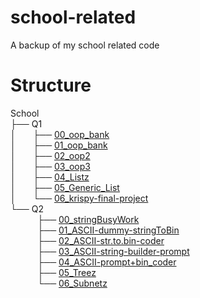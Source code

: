 # school-related
A backup of my school related code

# Structure
School   
├── Q1  
│&nbsp;&nbsp;&nbsp;&nbsp;&nbsp;&nbsp;&nbsp;├── [00_oop_bank](https://github.com/tzekid/school-related/blob/master/Q1/00_oop_bank)  
│&nbsp;&nbsp;&nbsp;&nbsp;&nbsp;&nbsp;&nbsp;├── [01_oop_bank](https://github.com/tzekid/school-related/blob/master/Q1/01_oop_bank)  
│&nbsp;&nbsp;&nbsp;&nbsp;&nbsp;&nbsp;&nbsp;├── [02_oop2](https://github.com/tzekid/school-related/blob/master/Q1/02_oop2)  
│&nbsp;&nbsp;&nbsp;&nbsp;&nbsp;&nbsp;&nbsp;├── [03_oop3](https://github.com/tzekid/school-related/blob/master/Q1/03_oop3)  
│&nbsp;&nbsp;&nbsp;&nbsp;&nbsp;&nbsp;&nbsp;├── [04_Listz](https://github.com/tzekid/school-related/blob/master/Q1/04_Listz)  
│&nbsp;&nbsp;&nbsp;&nbsp;&nbsp;&nbsp;&nbsp;├── [05_Generic_List](https://github.com/tzekid/school-related/blob/master/Q1/05_Generic_List)  
│&nbsp;&nbsp;&nbsp;&nbsp;&nbsp;&nbsp;&nbsp;└── [06_krispy-final-project](https://github.com/tzekid/school-related/blob/master/Q1/06_krispy-final-project)  
└── Q2  
&nbsp;&nbsp;&nbsp;&nbsp;&nbsp;&nbsp;&nbsp;&nbsp;&nbsp;&nbsp;&nbsp;├── [00_stringBusyWork](https://github.com/tzekid/school-related/tree/master/Q2/00_stringBusyWork)  
&nbsp;&nbsp;&nbsp;&nbsp;&nbsp;&nbsp;&nbsp;&nbsp;&nbsp;&nbsp;&nbsp;├── [01_ASCII-dummy-stringToBin](https://github.com/tzekid/school-related/tree/master/Q2/01_ASCII-dummy-stringToBin)  
&nbsp;&nbsp;&nbsp;&nbsp;&nbsp;&nbsp;&nbsp;&nbsp;&nbsp;&nbsp;&nbsp;├── [02_ASCII-str.to.bin-coder](https://github.com/tzekid/school-related/tree/master/Q2/02_ASCII-str.to.bin-coder)  
&nbsp;&nbsp;&nbsp;&nbsp;&nbsp;&nbsp;&nbsp;&nbsp;&nbsp;&nbsp;&nbsp;├── [03_ASCII-string-builder-prompt](https://github.com/tzekid/school-related/tree/master/Q2/03_ASCII-string-builder-prompt)  
&nbsp;&nbsp;&nbsp;&nbsp;&nbsp;&nbsp;&nbsp;&nbsp;&nbsp;&nbsp;&nbsp;├── [04_ASCII-prompt+bin_coder](https://github.com/tzekid/school-related/tree/master/Q2/04_ASCII-prompt+bin_coder)  
&nbsp;&nbsp;&nbsp;&nbsp;&nbsp;&nbsp;&nbsp;&nbsp;&nbsp;&nbsp;&nbsp;├── [05_Treez](https://github.com/tzekid/school-related/tree/master/Q2/05_Treez)  
&nbsp;&nbsp;&nbsp;&nbsp;&nbsp;&nbsp;&nbsp;&nbsp;&nbsp;&nbsp;&nbsp;└── [06_Subnetz](https://github.com/tzekid/school-related/tree/master/Q2/06_Subnetz)  
